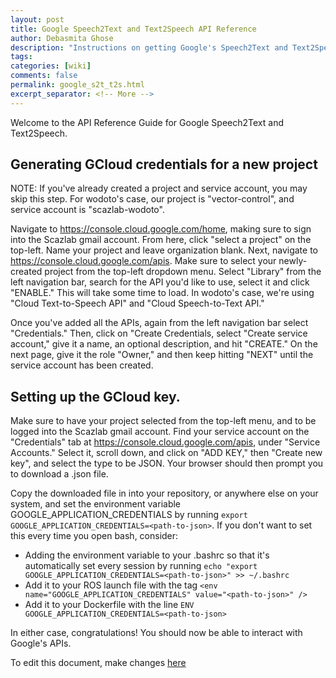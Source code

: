 ```yaml
---
layout: post
title: Google Speech2Text and Text2Speech API Reference
author: Debasmita Ghose
description: "Instructions on getting Google's Speech2Text and Text2Speech API to work with ROS"
tags: 
categories: [wiki]
comments: false
permalink: google_s2t_t2s.html
excerpt_separator: <!-- More -->
---
```


Welcome to the API Reference Guide for Google Speech2Text and Text2Speech. 

<!-- More -->

## Generating GCloud credentials for a new project

NOTE: If you've already created a project and service account, you may skip this step. For wodoto's case, our project is "vector-control", and service account is "scazlab-wodoto". 

Navigate to https://console.cloud.google.com/home, making sure to sign into the Scazlab gmail account. From here, click "select a project" on the top-left. Name your project and leave organization blank. Next, navigate to https://console.cloud.google.com/apis. Make sure to select your newly-created project from the top-left dropdown menu. Select "Library" from the left navigation bar, search for the API you'd like to use, select it and click "ENABLE." This will take some time to load. In wodoto's case, we're using "Cloud Text-to-Speech API" and "Cloud Speech-to-Text API." 

Once you've added all the APIs, again from the left navigation bar select "Credentials." Then, click on "Create Credentials, select "Create service account," give it a name, an optional description, and hit "CREATE." On the next page, give it the role "Owner," and then keep hitting "NEXT" until the service account has been created. 

## Setting up the GCloud key.
Make sure to have your project selected from the top-left menu, and to be logged into the Scazlab gmail account. Find your service account on the "Credentials" tab at https://console.cloud.google.com/apis, under "Service Accounts."  Select it, scroll down, and click on "ADD KEY," then "Create new key", and select the type to be JSON. Your browser should then prompt you to download a .json file. 

Copy the downloaded file in into your repository, or anywhere else on your system, and set the environment variable GOOGLE_APPLICATION_CREDENTIALS by running `export GOOGLE_APPLICATION_CREDENTIALS=<path-to-json>`. If you don't want to set this every time you open bash, consider:
- Adding the environment variable to your .bashrc so that it's automatically set every session by running `echo "export GOOGLE_APPLICATION_CREDENTIALS=<path-to-json>" >> ~/.bashrc`
- Add it to your ROS launch file with the tag `<env name="GOOGLE_APPLICATION_CREDENTIALS" value="<path-to-json>" />`
- Add it to your Dockerfile with the line `ENV GOOGLE_APPLICATION_CREDENTIALS=<path-to-json>`

In either case, congratulations! You should now be able to interact with Google's APIs. 






To edit this document, make changes [here](https://github.com/ScazLab/ScazLab.github.io/blob/master/_posts/2020-06-30-Google-S2T-T2S-API.md)

